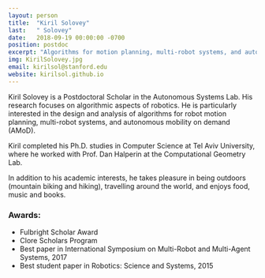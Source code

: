 ```yaml
---
layout: person
title:  "Kiril Solovey"
last:   " Solovey"
date:   2018-09-19 00:00:00 -0700
position: postdoc
excerpt: "Algorithms for motion planning, multi-robot systems, and autonomous mobility on demand"
img: KirilSolovey.jpg
email: kirilsol@stanford.edu
website: kirilsol.github.io
---
```


Kiril Solovey is a Postdoctoral Scholar in the Autonomous Systems Lab. His research focuses on algorithmic aspects of robotics. He is particularly interested in the design and analysis of algorithms for robot motion planning, multi-robot systems, and autonomous mobility on demand (AMoD). 

Kiril completed his Ph.D. studies in Computer Science at Tel Aviv University, where he worked with Prof. Dan Halperin at the Computational Geometry Lab. 

In addition to his academic interests, he takes pleasure in being outdoors (mountain biking and hiking), travelling around the world, and enjoys food, music and books.

### Awards:
- Fulbright Scholar Award
- Clore Scholars Program
- Best paper in International Symposium on Multi-Robot and Multi-Agent Systems, 2017
- Best student paper in Robotics: Science and Systems, 2015
